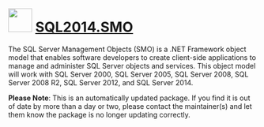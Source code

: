 # <img src="https://cdn.jsdelivr.net/gh/mkevenaar/chocolatey-packages@b56e94eaa3c11f563290f28ac2566dba3d8605c7/icons/SQL2014.SMO.png" width="48" height="48"/> [SQL2014.SMO](https://community.chocolatey.org/packages/SQL2014.SMO)

The SQL Server Management Objects (SMO) is a .NET Framework object model that enables software developers to create client-side applications to manage and administer SQL Server objects and services. This object model will work with SQL Server 2000, SQL Server 2005, SQL Server 2008, SQL Server 2008 R2, SQL Server 2012, and SQL Server 2014.

**Please Note**: This is an automatically updated package. If you find it is
out of date by more than a day or two, please contact the maintainer(s) and
let them know the package is no longer updating correctly.

